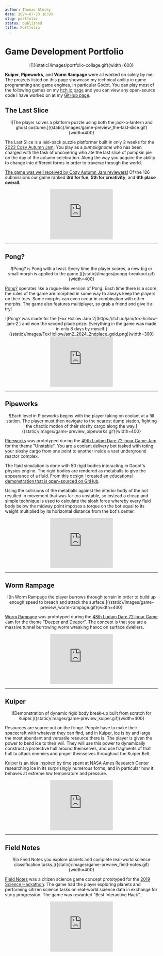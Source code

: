 ```yaml
---
author: Thomas Stucky
date: 2024-07-30 18:00
slug: portfolio
status: published
title: Portfolio
...
```


# Game Development Portfolio

<div style="text-align: center;">
![]({static}/images/portfolio-collage.gif){width=600}
</div>

**Kuiper**, **Pipeworks**, and **Worm Rampage** were all worked on solely by me. The projects listed on this page showcase my technical ability in game programming and game engines, in particular Godot. You can play most of the following games on my [Itch.io page](https://starrynitegames.itch.io/) and you can view any open-source code I have worked on at my [GitHub page](https://github.com/AstroStucky).

## The Last Slice

<div style="text-align: center;">
![The player solves a platform puzzle using both the jack-o-lantern and ghost costume.]({static}/images/game-preview_the-last-slice.gif){width=400}
</div>

The Last Slice is a laid-back puzzle platformer built in only 2 weeks for the [2023 Cozy Autumn Jam](https://itch.io/jam/cozy-autumn-game-jam-2023). You play as a *pumpkignome* who has been charged with the task of uncovering who ate the last slice of pumpkin pie on the day of the autumn celebration. Along the way you acquire the ability to change into different forms in order to traverse through the world.

[The game was well received by Cozy Autumn Jam reviewers!](https://itch.io/jam/cozy-autumn-game-jam-2023/rate/2301266) Of the 126 submissions our game ranked **3rd for fun**, **5th for creativity**, and **6th place overall**.

<div style="text-align: center;">
  <iframe src="https://itch.io/embed/2301266?border_color=fff" width="206" height="165" frameborder="0">  [The Last Slice by Starry, Helen Dinh, clickonbritt, MetaArcade, Ed Johnson](https://starrynitegames.itch.io/the-last-slice)
  </iframe>
</div>

<!--
## OceanWATERS

![]({static}/images/oceanwaters.jpg){width=400}

[*Ocean Worlds Autonomy Testbed for Exploration Research & Simulation* (*OceanWATERS*)](https://github.com/nasa/ow_simulator##ocean-worlds-autonomy-testbed-for-exploration-research--simulation-oceanwaters) is an open-source 3D virtual robotics testbed for developing lander autonomy in a simulated Europa environment. OceanWATERS helps enabled future exploration of outer solar system icy worlds. It is built on [ROS](https://www.ros.org/) and the simulation environment is based on [Gazebo](http://gazebosim.org/). My role on the project was to develop new features to increase fidelity of the physical simulation.
 -->

---

## Pong?

<div style="text-align: center;">
![Pong? is Pong with a twist. Every time the player scores, a new big or small morph is applied to the game.]({static}/images/pongq-breakout.gif){width=400}
</div>

[Pong?](https://starrynitegames.itch.io/pongq) operates like a rogue-like version of Pong. Each time there is a score, the rules of the game are morphed in some way to always keep the players on their toes. Some morphs can even occur in combination with other morphs. The game also features multiplayer, so grab a friend and give it a try!

<div style="text-align: center;">
  ![Pong? was made for the [Fox Hollow Jam 2](https://itch.io/jam/fox-hollow-jam-2
) and won the second place prize. Everything in the game was made in only 8 days by myself.]({static}/images/FoxHollowJam2_2024_2ndplace_gold.png){width=300}
</div>

<div style="text-align: center;">
  <iframe src="https://itch.io/embed/2830850?border_width=0&amp;border_color=fff" width="206" height="165" frameborder=0>
    [Pong? by Starry](https://starrynitegames.itch.io/pongq)
  </iframe>
</div>

---

## Pipeworks

<div style="text-align: center;">
![Each level in Pipeworks begins with the player taking on coolant at a fill station. The player must then navigate to the nearest dump station, fighting the chaotic motion of their sloshy cargo along the way.]({static}/images/game-preview_pipeworks.gif){width=400}
</div>

[Pipeworks](https://starrynitegames.itch.io/pipeworks) was prototyped during the [49th Ludum Dare 72-hour Game Jam](https://ldjam.com/events/ludum-dare/49/) for the theme "Unstable". You are a coolant delivery bot tasked with toting your sloshy cargo from one point to another inside a vast underground reactor complex.

The fluid simulation is done with 50 rigid bodies interacting in Godot's physics engine. The rigid bodies are rendered as metaballs to give the appearance of a fluid. [From this design I created an educational demonstration that is open-sourced on GitHub](https://github.com/AstroStucky/EasyFluidSim).

Using the collisions of the metaballs against the interior body of the bot resulted in movement that was far too unstable, so instead a cheap and simple technique is used to calculate the slosh force whereby every fluid body below the midway point imposes a torque on the bot equal to its weight multiplied by its horizontal distance from the bot's center.

<div style="text-align: center;">
  <iframe src="https://itch.io/embed/1224282?border_width=0" width="206" height="165" frameborder="0">
    [Pipeworks by Starry](https://starrynitegames.itch.io/pipeworks)
  </iframe>
</div>

---

## Worm Rampage

<div style="text-align: center;">
![In Worm Rampage the player burrows through terrain in order to build up enough speed to breach and attack the surface.]({static}/images/game-preview_worm-rampage.gif){width=400}
</div>

[Worm Rampage](https://starrynitegames.itch.io/worm-rampage) was prototyped during the [48th Ludum Dare 72-hour Game Jam](https://ldjam.com/events/ludum-dare/48/) for the theme "Deeper and Deeper". The concept is that you are a massive tunnel burrowing worm wreaking havoc on surface dwellers.

<div style="text-align: center;">
  <iframe src="https://itch.io/embed/1017063?border_width=0" width="206" height="165" frameborder="0">
    [Worm Rampage by Starry](https://starrynitegames.itch.io/worm-rampage)
  </iframe>
</div>

---

## Kuiper

<div style="text-align: center;">
  ![Demonstration of dynamic rigid body break-up built from scratch for Kuiper.]({static}/images/game-preview_kuiper.gif){width=400}
</div>

Resources are scarce out on the fringe. People have to make their spacecraft with whatever they can find, and in Kuiper, ice is by and large the most abundant and versatile resource there is. The player is given the power to bend ice to their will. They will use this power to dynamically construct a protective hull around themselves, and use fragments of that hull to attack enemies and propel themselves throughout the Kuiper Belt.

[Kuiper](https://starrynitegames.itch.io/kuiper) is an idea inspired by time spent at NASA Ames Research Center researching ice in its surprisingly numerous forms, and in particular how it behaves at extreme low temperature and pressure.

<div style="text-align: center;">
  <iframe src="https://itch.io/embed/371833?border_width=0" width="206" height="165" frameborder="0">
    [Kuiper by Starry](https://starrynitegames.itch.io/kuiper)
  </iframe>
</div>

---

## Field Notes

<div style="text-align: center;">
![In Field Notes you explore planets and complete real-world science classification tasks.]({static}/images/game-preview_field-notes.gif){width=400}
</div>

[Field Notes](https://unrulycuriosity.itch.io/fieldnotes) was a citizen science game concept prototyped for the [2019 Science Hackathon](http://sf.sciencehackday.org/hacks-2019/). The game had the player exploring planets and performing citizen science tasks on real-world science data in exchange for story progression. The game was rewarded "Best Interactive Hack".

<div style="text-align: center;">
  <iframe src="https://itch.io/embed/502778?border_width=0" width="206" height="165" frameborder="0">
    [Field Notes by unrulycuriosity, Starry](https://unrulycuriosity.itch.io/fieldnotes)
  </iframe>
</div>
